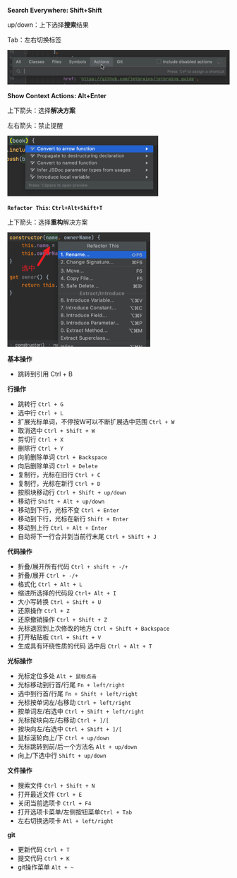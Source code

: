 **Search Everywhere: Shift+Shift**

up/down：上下选择**搜索**结果

Tab：左右切换标签

<img src="../../assets/image-20230530101642907.png" alt="image-20230530101642907" style="zoom:50%;" />

**Show Context Actions: Alt+Enter**

上下箭头：选择**解决方案**

左右箭头：禁止提醒

<img src="../../assets/image-20230530102639620.png" alt="image-20230530102639620" style="zoom:50%;" />

**`Refactor This`:  `Ctrl+Alt+Shift+T`**

上下箭头：选择**重构**解决方案

<img src="../../assets/image-20230530103048549.png" alt="image-20230530103048549" style="zoom:50%;" />

**基本操作**

- 跳转到引用 Ctrl + B

**行操作**

- 跳转行 `Ctrl + G`
- 选中行 `Ctrl + L`
- 扩展光标单词，不停按W可以不断扩展选中范围 `Ctrl + W`
- 取消选中 `Ctrl + Shift + W`
- 剪切行 `Ctrl + X`
- 删除行 `Ctrl + Y`
- 向前删除单词 `Ctrl + Backspace`
- 向后删除单词 `Ctrl + Delete`
- 复制行，光标在旧行 `Ctrl + C`
- 复制行，光标在新行 `Ctrl + D`
- 按照块移动行 `Ctrl + Shift + up/down`
- 移动行 `Shift + Alt + up/down`
- 移动到下行，光标不变 `Ctrl + Enter`
- 移动到下行，光标在新行 `Shift + Enter`
- 移动到上行  `Ctrl + Alt + Enter`
- 自动将下一行合并到当前行末尾 `Ctrl + Shift + J`

**代码操作**

- 折叠/展开所有代码 `Ctrl + shift + -/+`
- 折叠/展开 `Ctrl + -/+`
- 格式化 `Ctrl + Alt + L`
- 缩进所选择的代码段 `Ctrl+ Alt + I`
- 大小写转换 `Ctrl + Shift + U`
- 还原操作 `Ctrl + Z`
- 还原撤销操作 `Ctrl + Shift + Z`
- 光标退回到上次修改的地方  `Ctrl + Shift + Backspace`
- 打开粘贴板 `Ctrl + Shift + V`
- 生成具有环绕性质的代码 选中后 `Ctrl + Alt + T`

**光标操作**

- 光标定位多处 `Alt + 鼠标点击`
- 光标移动到行首/行尾 `Fn + left/right`
- 选中到行首/行尾 `Fn + Shift + left/right`
- 光标按单词左/右移动 `Ctrl + left/right`
- 按单词左/右选中 `Ctrl + Shift + left/right`
- 光标按块向左/右移动 `Ctrl + ]/[`
- 按块向左/右选中 `Ctrl + Shift + ]/[`
- 鼠标滚轮向上/下 `Ctrl + up/down`
- 光标跳转到前/后一个方法名  `Alt + up/down`
- 向上/下选中行 `Shift + up/down`

**文件操作**

- 搜索文件 `Ctrl + Shift + N`
- 打开最近文件 `Ctrl + E`
- 关闭当前选项卡 `Ctrl + F4`
- 打开选项卡菜单/左侧按钮菜单`Ctrl + Tab`
- 左右切换选项卡 `Atl + left/right`

**git**

- 更新代码 `Ctrl + T`
- 提交代码 `Ctrl + K`
- git操作菜单 `Alt + ~`

